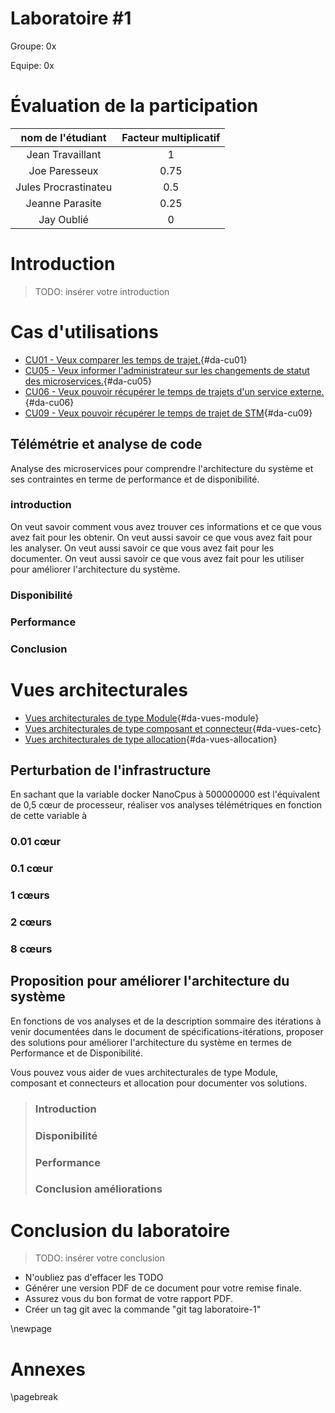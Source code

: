 <style>
    .concept {
        width: 1000%;
        text-align: center;
    }
    .concept th {
        background: grey;
        word-wrap: break-word;
        text-align: center;
    }
    .disponibilite tr:nth-child(1) { background: orange; }
    .performance tr:nth-child(2) { background: orange; }
    .securite tr:nth-child(3) { background: orange; }
    .usabilite tr:nth-child(1) { background: orange; }
    .interoperabilite tr:nth-child(2) { background: orange; }
    .modifiabilite tr:nth-child(3) { background: orange; }
    .testabilite tr:nth-child(1) { background: orange; }    
</style>

# Laboratoire #1

Groupe: 0x

Equipe: 0x

# Évaluation de la participation
|nom de l'étudiant| Facteur multiplicatif|
|:---------------:|:--------------------:|
|Jean Travaillant  |          1           |
|Joe Paresseux  |          0.75        |
|Jules Procrastinateu|        0.5         |
|Jeanne Parasite |        0.25         |
|Jay Oublié|      0         |

# Introduction
>TODO: insérer votre introduction

# Cas d'utilisations
- [CU01 - Veux comparer les temps de trajet.](#cu01){#da-cu01}
- [CU05 - Veux informer l'administrateur sur les changements de statut des microservices.](#cu05){#da-cu05}
- [CU06 - Veux pouvoir récupérer le temps de trajets d'un service externe.](#cu06){#da-cu06}
- [CU09 - Veux pouvoir récupérer le temps de trajet de STM](#cu09){#da-cu09}

## Télémétrie et analyse de code
Analyse des microservices pour comprendre l'architecture du système et ses contraintes en terme de performance et de disponibilité.

### introduction

On veut savoir comment vous avez trouver ces informations et ce que vous avez fait pour les obtenir. On veut aussi savoir ce que vous avez fait pour les analyser. On veut aussi savoir ce que vous avez fait pour les documenter. On veut aussi savoir ce que vous avez fait pour les utiliser pour améliorer l'architecture du système.

### Disponibilité

### Performance

### Conclusion

# Vues architecturales 
- [Vues architecturales de type Module](#vues-module){#da-vues-module}
- [Vues architecturales de type composant et connecteur](#vues-cetc){#da-vues-cetc}
- [Vues architecturales de type allocation](#vues-allocation){#da-vues-allocation}

## Perturbation de l'infrastructure
En sachant que la variable docker NanoCpus à 500000000 est l'équivalent de 0,5 cœur de processeur, réaliser vos analyses télémétriques en fonction de cette variable à

### 0.01 cœur

### 0.1 cœur

### 1 cœurs

### 2 cœurs

### 8 cœurs

## Proposition pour améliorer l'architecture du système
En fonctions de vos analyses et de la description sommaire des itérations à venir documentées dans le document de spécifications-itérations, proposer des solutions pour améliorer l'architecture du système en termes de Performance et de Disponibilité.

Vous pouvez vous aider de vues architecturales de type Module, composant et connecteurs et allocation pour documenter vos solutions.

>### Introduction
>### Disponibilité
>### Performance   
>### Conclusion améliorations


# Conclusion du laboratoire
>TODO: insérer votre conclusion


- N'oubliez pas d'effacer les TODO
- Générer une version PDF de ce document pour votre remise finale.
- Assurez vous du bon format de votre rapport PDF.
- Créer un tag git avec la commande "git tag laboratoire-1"


\newpage
# Annexes

\pagebreak


